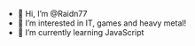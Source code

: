 - 👋 Hi, I’m @Raidn77
- 👀 I’m interested in IT, games and heavy metal!
- 🌱 I’m currently learning JavaScript

<!---
Raidn77/Raidn77 is a ✨ special ✨ repository because its `README.md` (this file) appears on your GitHub profile.
You can click the Preview link to take a look at your changes.
--->
